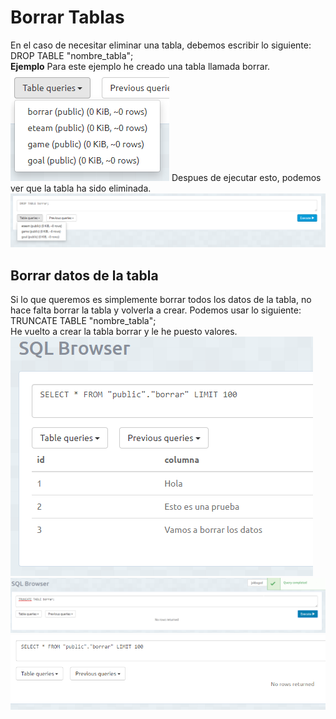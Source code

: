 <h1>Borrar Tablas</h1>
En el caso de necesitar eliminar una tabla, debemos escribir lo siguiente:<br/>
DROP TABLE "nombre_tabla";<br/>
<b>Ejemplo</b>
Para este ejemplo he creado una tabla llamada borrar.
<img src="../imagenes/BorrarTablas1.PNG"/>
Despues de ejecutar esto, podemos ver que la tabla ha sido eliminada.
<img src="../imagenes/BorrarTablas2.PNG"/>

<h2>Borrar datos de la tabla</h2>
Si lo que queremos es simplemente borrar todos los datos de la tabla, no hace falta borrar la tabla y volverla a crear. Podemos usar lo siguiente:<br/>
TRUNCATE TABLE "nombre_tabla";<br/>
He vuelto a crear la tabla borrar y le he puesto valores.
<img src="../imagenes/BorrarDatos1.PNG"/>
<img src="../imagenes/BorrarDatos2.PNG"/>
<img src="../imagenes/BorrarDatos3.PNG"/>
